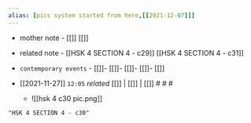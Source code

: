 ```yaml
---
alias: [pics system started from here,[[2021-12-07]]]
---
```

- mother note - [[]] [[]]
- related note - [[HSK 4 SECTION 4 - c29]] [[HSK 4 SECTION 4 - c31]]
- `contemporary events` - [[]]- [[]]- [[]]- [[]]- [[]]

- [[2021-11-27]]  `12:05` _related_ [[]] | [[]] | [[]] # # #
	- ![[hsk 4 c30 pic.png]]

```query
"HSK 4 SECTION 4 - c30"
```